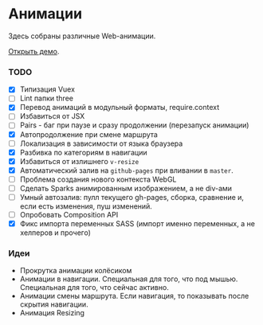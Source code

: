# Анимации

Здесь собраны различные Web-анимации.

[Открыть демо](https://liquidsolid.github.io/some-animations).

### TODO

- [x] Типизация Vuex
- [ ] Lint папки three
- [x] Перевод анимаций в модульный форматы, require.context
- [ ] Избавиться от JSX
- [ ] Pairs - баг при паузе и сразу продолжении (перезапуск анимации)
- [x] Автопродолжение при смене маршрута
- [ ] Локализация в зависимости от языка браузера
- [x] Разбивка по категориям в навигации
- [x] Избавиться от излишнего `v-resize`
- [x] Автоматический залив на `github-pages` при вливании в `master`.
- [ ] Проблема создания нового контекста WebGL
- [ ] Сделать Sparks анимированным изображением, а не div-ами
- [ ] Умный автозалив: пулл текущего gh-pages, сборка, сравнение и, если есть изменения, пуш изменений.
- [ ] Опробовать Composition API
- [x] Фикс импорта переменных SASS (импорт именно переменных, а не хелперов и прочего)

### Идеи

- Прокрутка анимации колёсиком
- Анимации в навигации. Специальная для того, что под мышью. Специальная для того, что сейчас активно.
- Анимации смены маршрута. Если навигация, то показывать после скрытия навигации.
- Анимация Resizing